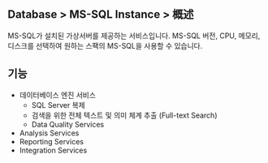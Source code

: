 ## Database > MS-SQL Instance > 概述
MS-SQL가 설치된 가상서버를 제공하는 서비스입니다. 
MS-SQL 버전, CPU, 메모리, 디스크를 선택하여 원하는 스팩의 MS-SQL을 사용할 수 있습니다.

## 기능
- 데이터베이스 엔진 서비스
  - SQL Server 복제
  - 검색을 위한 전체 텍스트 및 의미 체계 추출 (Full-text Search)
  - Data Quality Services
- Analysis Services	
- Reporting Services
- Integration Services
